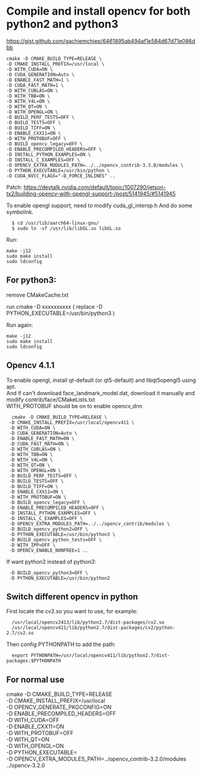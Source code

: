 
# Compile and install opencv for both python2 and python3
   
https://gist.github.com/gachiemchiep/6461895ab494af1e584d67d71e086dbb   

    cmake -D CMAKE_BUILD_TYPE=RELEASE \
    -D CMAKE_INSTALL_PREFIX=/usr/local \
    -D WITH_CUDA=ON \
    -D CUDA_GENERATION=Auto \
    -D ENABLE_FAST_MATH=1 \
    -D CUDA_FAST_MATH=1 \
    -D WITH_CUBLAS=ON \
    -D WITH_TBB=ON \
    -D WITH_V4L=ON \
    -D WITH_QT=ON \
    -D WITH_OPENGL=ON \
    -D BUILD_PERF_TESTS=OFF \
    -D BUILD_TESTS=OFF \
    -D BUILD_TIFF=ON \
    -D ENABLE_CXX11=ON \
    -D WITH_PROTOBUF=OFF \
    -D BUILD_opencv_legacy=OFF \
    -D ENABLE_PRECOMPILED_HEADERS=OFF \
    -D INSTALL_PYTHON_EXAMPLES=ON \
    -D INSTALL_C_EXAMPLES=OFF \
    -D OPENCV_EXTRA_MODULES_PATH=../../opencv_contrib-3.3.0/modules \
    -D PYTHON_EXECUTABLE=/usr/bin/python \
    -D CUDA_NVCC_FLAGS="-D_FORCE_INLINES" ..

Patch:
   https://devtalk.nvidia.com/default/topic/1007290/jetson-tx2/building-opencv-with-opengl-support-/post/5141945/#5141945     
   
   To enable opengl support, need to modify cuda_gl_interop.h
   And do some symbolink.
   
      $ cd /usr/lib/aarch64-linux-gnu/
      $ sudo ln -sf /usr/lib/libGL.so libGL.so

Run:

    make -j12
    sudo make install
    sudo ldconfig


## For python3:

remove CMakeCache.txt

run cmake -D xxxxxxxxxx ( replace -D PYTHON_EXECUTABLE=/usr/bin/python3 )

Run again:

    make -j12
    sudo make install
    sudo ldconfig


## Opencv 4.1.1
To enable opengl, install qt-default (or qt5-default) and libqt5opengl5 using apt.   
And if can't download face_landmark_model.dat, download it manually and modify contrib/face/CMakeLists.txt   
WITH_PROTOBUF should be on to enable opencv_dnn   


      cmake -D CMAKE_BUILD_TYPE=RELEASE \
     -D CMAKE_INSTALL_PREFIX=/usr/local/opencv411 \
     -D WITH_CUDA=ON \
     -D CUDA_GENERATION=Auto \
     -D ENABLE_FAST_MATH=ON \
     -D CUDA_FAST_MATH=ON \
     -D WITH_CUBLAS=ON \
     -D WITH_TBB=ON \
     -D WITH_V4L=ON \
     -D WITH_QT=ON \
     -D WITH_OPENGL=ON \
     -D BUILD_PERF_TESTS=OFF \
     -D BUILD_TESTS=OFF \
     -D BUILD_TIFF=ON \
     -D ENABLE_CXX11=ON \
     -D WITH_PROTOBUF=ON \
     -D BUILD_opencv_legacy=OFF \
     -D ENABLE_PRECOMPILED_HEADERS=OFF \
     -D INSTALL_PYTHON_EXAMPLES=OFF \
     -D INSTALL_C_EXAMPLES=OFF \
     -D OPENCV_EXTRA_MODULES_PATH=../../opencv_contrib/modules \
     -D BUILD_opencv_python2=OFF \
     -D PYTHON_EXECUTABLE=/usr/bin/python3 \
     -D BUILD_opencv_python_tests=OFF \
     -D WITH_IPP=OFF \
     -D OPENCV_ENABLE_NONFREE=1 ..
     
   If want python2 instead of python3:
   
     -D BUILD_opencv_python3=OFF \
     -D PYTHON_EXECUTABLE=/usr/bin/python2
      
## Switch different opencv in python

First locate the cv2.so you want to use, for example:

      /usr/local/opencv2413/lib/python2.7/dist-packages/cv2.so
      /usr/local/opencv411/lib/python2.7/dist-packages/cv2/python-2.7/cv2.so

Then config PYTHONPATH to add the path:

      export PYTHONPATH=/usr/local/opencv411/lib/python2.7/dist-packages:$PYTHONPATH
      
      
## For normal use

   cmake -D CMAKE_BUILD_TYPE=RELEASE \
	  -D CMAKE_INSTALL_PREFIX=/usr/local \
	  -D OPENCV_GENERATE_PKGCONFIG=ON  \
	  -D ENABLE_PRECOMPILED_HEADERS=OFF \
          -D WITH_CUDA=OFF \
          -D ENABLE_CXX11=ON \
          -D WITH_PROTOBUF=OFF \
          -D WITH_QT=ON \
          -D WITH_OPENGL=ON \
          -D PYTHON_EXECUTABLE= \
	  -D OPENCV_EXTRA_MODULES_PATH=../opencv_contrib-3.2.0/modules \
	  ../opencv-3.2.0
     

